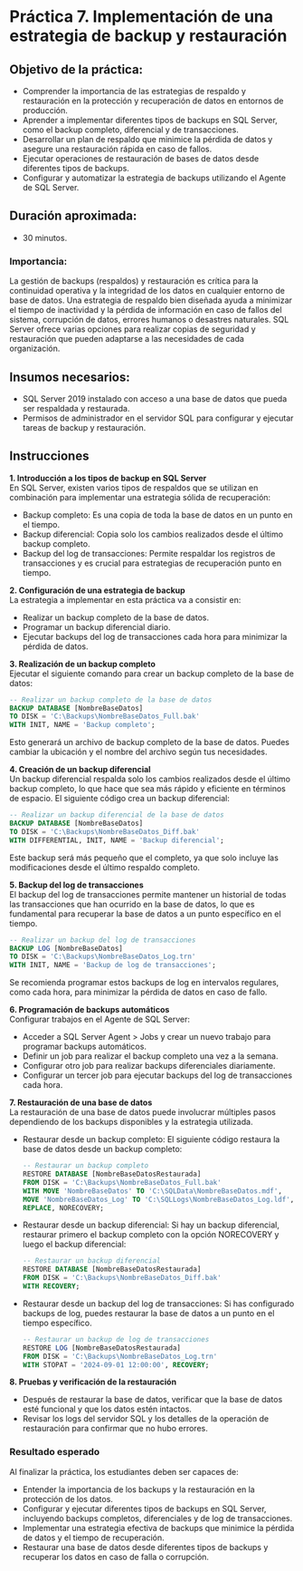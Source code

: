 # Práctica 7. Implementación de una estrategia de backup y restauración

## Objetivo de la práctica:
- Comprender la importancia de las estrategias de respaldo y restauración en la protección y recuperación de datos en entornos de producción.
- Aprender a implementar diferentes tipos de backups en SQL Server, como el backup completo, diferencial y de transacciones.
- Desarrollar un plan de respaldo que minimice la pérdida de datos y asegure una restauración rápida en caso de fallos.
- Ejecutar operaciones de restauración de bases de datos desde diferentes tipos de backups.
- Configurar y automatizar la estrategia de backups utilizando el Agente de SQL Server.

## Duración aproximada:
- 30 minutos.

### Importancia:
La gestión de backups (respaldos) y restauración es crítica para la continuidad operativa y la integridad de los datos en cualquier entorno de base de datos. Una estrategia de respaldo bien diseñada ayuda a minimizar el tiempo de inactividad y la pérdida de información en caso de fallos del sistema, corrupción de datos, errores humanos o desastres naturales. SQL Server ofrece varias opciones para realizar copias de seguridad y restauración que pueden adaptarse a las necesidades de cada organización.

## Insumos necesarios:
- SQL Server 2019 instalado con acceso a una base de datos que pueda ser respaldada y restaurada.
- Permisos de administrador en el servidor SQL para configurar y ejecutar tareas de backup y restauración.

## Instrucciones 
**1. Introducción a los tipos de backup en SQL Server** <br>
En SQL Server, existen varios tipos de respaldos que se utilizan en combinación para implementar una estrategia sólida de recuperación:
- Backup completo: Es una copia de toda la base de datos en un punto en el tiempo.
- Backup diferencial: Copia solo los cambios realizados desde el último backup completo.
- Backup del log de transacciones: Permite respaldar los registros de transacciones y es crucial para estrategias de recuperación punto en tiempo.<br>

**2. Configuración de una estrategia de backup** <br>
La estrategia a implementar en esta práctica va a consistir en:
- Realizar un backup completo de la base de datos.
- Programar un backup diferencial diario.
- Ejecutar backups del log de transacciones cada hora para minimizar la pérdida de datos.

**3. Realización de un backup completo** <br>
Ejecutar el siguiente comando para crear un backup completo de la base de datos:
 ```sql
-- Realizar un backup completo de la base de datos
BACKUP DATABASE [NombreBaseDatos]
TO DISK = 'C:\Backups\NombreBaseDatos_Full.bak'
WITH INIT, NAME = 'Backup completo';
```
Esto generará un archivo de backup completo de la base de datos. Puedes cambiar la ubicación y el nombre del archivo según tus necesidades.

**4. Creación de un backup diferencial** <br>
Un backup diferencial respalda solo los cambios realizados desde el último backup completo, lo que hace que sea más rápido y eficiente en términos de espacio. El siguiente código crea un backup diferencial:
 ```sql
-- Realizar un backup diferencial de la base de datos
BACKUP DATABASE [NombreBaseDatos]
TO DISK = 'C:\Backups\NombreBaseDatos_Diff.bak'
WITH DIFFERENTIAL, INIT, NAME = 'Backup diferencial';
```
Este backup será más pequeño que el completo, ya que solo incluye las modificaciones desde el último respaldo completo.

**5. Backup del log de transacciones** <br>
El backup del log de transacciones permite mantener un historial de todas las transacciones que han ocurrido en la base de datos, lo que es fundamental para recuperar la base de datos a un punto específico en el tiempo.
 ```sql
-- Realizar un backup del log de transacciones
BACKUP LOG [NombreBaseDatos]
TO DISK = 'C:\Backups\NombreBaseDatos_Log.trn'
WITH INIT, NAME = 'Backup de log de transacciones';
```
Se recomienda programar estos backups de log en intervalos regulares, como cada hora, para minimizar la pérdida de datos en caso de fallo.

**6. Programación de backups automáticos** <br>
Configurar trabajos en el Agente de SQL Server:
- Acceder a SQL Server Agent > Jobs y crear un nuevo trabajo para programar backups automáticos.
- Definir un job para realizar el backup completo una vez a la semana.
- Configurar otro job para realizar backups diferenciales diariamente.
- Configurar un tercer job para ejecutar backups del log de transacciones cada hora.

**7. Restauración de una base de datos** <br>
La restauración de una base de datos puede involucrar múltiples pasos dependiendo de los backups disponibles y la estrategia utilizada.<br>
- Restaurar desde un backup completo: El siguiente código restaura la base de datos desde un backup completo:
    ```sql
    -- Restaurar un backup completo
    RESTORE DATABASE [NombreBaseDatosRestaurada]
    FROM DISK = 'C:\Backups\NombreBaseDatos_Full.bak'
    WITH MOVE 'NombreBaseDatos' TO 'C:\SQLData\NombreBaseDatos.mdf',
    MOVE 'NombreBaseDatos_Log' TO 'C:\SQLLogs\NombreBaseDatos_Log.ldf',
    REPLACE, NORECOVERY;
    ```
- Restaurar desde un backup diferencial: Si hay un backup diferencial, restaurar primero el backup completo con la opción NORECOVERY y luego el backup diferencial:
    ```sql
    -- Restaurar un backup diferencial
    RESTORE DATABASE [NombreBaseDatosRestaurada]
    FROM DISK = 'C:\Backups\NombreBaseDatos_Diff.bak'
    WITH RECOVERY;
    ```
- Restaurar desde un backup del log de transacciones: Si has configurado backups de log, puedes restaurar la base de datos a un punto en el tiempo específico.
    ```sql
    -- Restaurar un backup de log de transacciones
    RESTORE LOG [NombreBaseDatosRestaurada]
    FROM DISK = 'C:\Backups\NombreBaseDatos_Log.trn'
    WITH STOPAT = '2024-09-01 12:00:00', RECOVERY;
    ```
**8. Pruebas y verificación de la restauración** <br>
- Después de restaurar la base de datos, verificar que la base de datos esté funcional y que los datos estén intactos.
- Revisar los logs del servidor SQL y los detalles de la operación de restauración para confirmar que no hubo errores.

### Resultado esperado
Al finalizar la práctica, los estudiantes deben ser capaces de:
- Entender la importancia de los backups y la restauración en la protección de los datos.
- Configurar y ejecutar diferentes tipos de backups en SQL Server, incluyendo backups completos, diferenciales y de log de transacciones.
- Implementar una estrategia efectiva de backups que minimice la pérdida de datos y el tiempo de recuperación.
- Restaurar una base de datos desde diferentes tipos de backups y recuperar los datos en caso de falla o corrupción.

